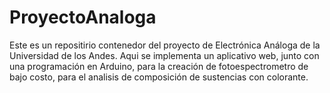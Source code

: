 # ProyectoAnaloga

Este es un repositirio contenedor del proyecto de Electrónica Análoga de la Universidad de los Andes. Aqui se implementa un aplicativo web, junto con una programación en Arduino, para la creación de fotoespectrometro de bajo costo, para el analisis de composición de sustencias con colorante.
